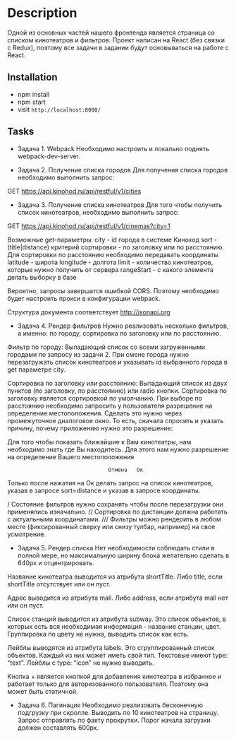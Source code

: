 # Description

Одной из основных частей нашего фронтенда является страница со списком кинотеатров и фильтров. Проект написан на React (без связки с Redux), поэтому все задачи в задании будут основываться на работе с React.

## Installation

* npm install
* npm start
* visit `http://localhost:8080/`

## Tasks

* Задача 1. Webpack
Необходимо настроить и локально поднять webpack-dev-server.

* Задача 2. Получение списка городов
Для получения списка городов необходимо выполнить запрос:

GET https://api.kinohod.ru/api/restful/v1/cities

* Задача 3. Получение списка кинотеатров
Для того чтобы получить список кинотеатров, необходимо выполнить запрос:

GET https://api.kinohod.ru/api/restful/v1/cinemas?city=1

Возможные get-параметры:
city - id города в системе Киноход
sort - (title|distance) критерий сортировки - по заголовку или по расстоянию. Для сортировки по расстоянию необходимо передавать координаты
latitude - широта
longitude - долгота
limit - количество кинотеатров, которые нужно получить от сервера
rangeStart - с какого элемента делать выборку в базе

Вероятно, запросы завершатся ошибкой CORS. Поэтому необходимо будет настроить прокси в конфигурации webpack.

Структура документа соответствует http://jsonapi.org

* Задача 4. Рендер фильтров
Нужно реализовать несколько фильтров, а именно: по городу, сортировка по заголовку или по расстоянию.

Фильтр по городу:
Выпадающий список со всеми загруженными городами по запросу из задачи 2. При смене города нужно перезагружать список кинотеатров и указывать id выбранного города в get параметре city.

Сортировка по заголовку или расстоянию:
Выпадающий список из двух пунктов (по заголовку, по расстоянию) или radio кнопки.
Сортировка по заголовку является сортировкой по умолчанию. При выборе по расстоянию необходимо запросить у пользователя разрешение на определение местоположения. Сделать это нужно через промежуточное диалоговое окно. То есть, сначала спросить и указать причину, почему приложению нужно это разрешение:


Для того чтобы показать ближайшие к Вам кинотеатры, нам необходимо знать где Вы находитесь. Для этого нам нужно разрешение на определение Вашего местоположения

									Отмена   Ок


Только после нажатия на Ок делать запрос на список кинотеатров, указав в запросе sort=distance и указав в запросе координаты.

/ Состояние фильтров нужно сохранять чтобы после перезагрузки они применялись изначально. 
// Сортировка по дистанции должна работать с актуальными координатами.
/// Фильтры можно рендерить в любом месте (фиксированный сверху или снизу тулбар, например) на свое усмотрение.

* Задача 5. Рендер списка
Нет необходимости соблюдать стили в полной мере, но максимальную ширину блока желательно сделать в 640px и отцентрировать. 

Название кинотеатра выводится из атрибута shortTitle. Либо title, если shortTitle отсутствует или он пуст.

Адрес выводится из атрибута mall. Либо address, если атрибута mall нет или он пуст.

Список станций выводится из атрибута subway. Это список объектов, в которых есть вся необходимая информация - название станции, цвет. Группировка по цвету не нужна, выводить список как есть.

Лейблы выводятся из атрибута labels. Это сгруппированный список объектов. Каждый из них может иметь свой тип. Текстовые имеют type: “text”. Лейблы с type: “icon” не нужно выводить.

Кнопка + является кнопкой для добавления кинотеатра в избранное и работает только для авторизованного пользователя. Поэтому она может быть статичной. 

* Задача 6. Пагинация
Необходимо реализовать бесконечную подгрузку при скролле. Выводить по 10 кинотеатров на страницу. Запрос отправлять по факту прокрутки. Порог начала загрузки должен составлять 600px.

